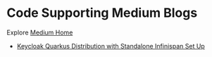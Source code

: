 # Code Supporting Medium Blogs

Explore [Medium Home](https://medium.com/@kritika.tripathi28)


* [Keycloak Quarkus Distribution with Standalone Infinispan Set Up](https://medium.com/@kritika.tripathi28)
